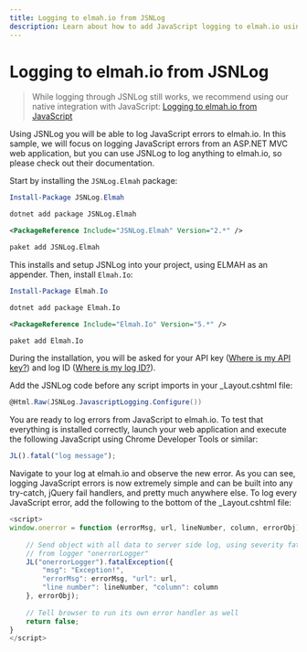 ```yaml
---
title: Logging to elmah.io from JSNLog
description: Learn about how to add JavaScript logging to elmah.io using JSNLog. Log errors directly to the cloud and identify uncaught client-side errors.
---
```


# Logging to elmah.io from JSNLog

> While logging through JSNLog still works, we recommend using our native integration with JavaScript: [Logging to elmah.io from JavaScript](https://docs.elmah.io/logging-to-elmah-io-from-javascript/)

Using JSNLog you will be able to log JavaScript errors to elmah.io. In this sample, we will focus on logging JavaScript errors from an ASP.NET MVC web application, but you can use JSNLog to log anything to elmah.io, so please check out their documentation.

Start by installing the `JSNLog.Elmah` package:

```powershell fct_label="Package Manager"
Install-Package JSNLog.Elmah
```
```cmd fct_label=".NET CLI"
dotnet add package JSNLog.Elmah
```
```xml fct_label="PackageReference"
<PackageReference Include="JSNLog.Elmah" Version="2.*" />
```
```xml fct_label="Paket CLI"
paket add JSNLog.Elmah
```

This installs and setup JSNLog into your project, using ELMAH as an appender. Then, install `Elmah.Io`:

```powershell fct_label="Package Manager"
Install-Package Elmah.Io
```
```cmd fct_label=".NET CLI"
dotnet add package Elmah.Io
```
```xml fct_label="PackageReference"
<PackageReference Include="Elmah.Io" Version="5.*" />
```
```xml fct_label="Paket CLI"
paket add Elmah.Io
```

During the installation, you will be asked for your API key ([Where is my API key?](https://docs.elmah.io/where-is-my-api-key/)) and log ID ([Where is my log ID?](https://docs.elmah.io/where-is-my-log-id/)).

Add the JSNLog code before any script imports in your _Layout.cshtml file:

```csharp
@Html.Raw(JSNLog.JavascriptLogging.Configure())
```

You are ready to log errors from JavaScript to elmah.io. To test that everything is installed correctly, launch your web application and execute the following JavaScript using Chrome Developer Tools or similar:

```javascript
JL().fatal("log message");
```

Navigate to your log at elmah.io and observe the new error. As you can see, logging JavaScript errors is now extremely simple and can be built into any try-catch, jQuery fail handlers, and pretty much anywhere else. To log every JavaScript error, add the following to the bottom of the _Layout.cshtml file:

```javascript
<script>
window.onerror = function (errorMsg, url, lineNumber, column, errorObj) {
 
    // Send object with all data to server side log, using severity fatal,
    // from logger "onerrorLogger"
    JL("onerrorLogger").fatalException({
        "msg": "Exception!",
        "errorMsg": errorMsg, "url": url,
        "line number": lineNumber, "column": column
    }, errorObj);
         
    // Tell browser to run its own error handler as well  
    return false;
}
</script>
```



